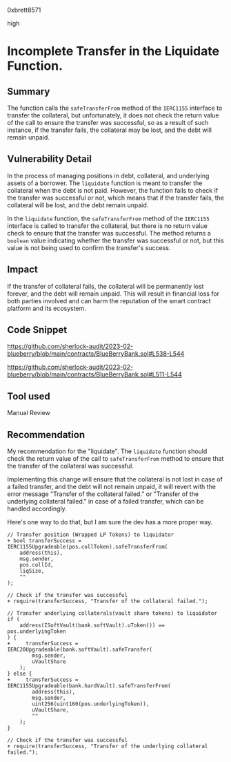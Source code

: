 0xbrett8571

high

# Incomplete Transfer in the Liquidate Function.

## Summary
The function calls the `safeTransferFrom` method of the `IERC1155` interface to transfer the collateral, but unfortunately, it does not check the return value of the call to ensure the transfer was successful, so as a result of such instance, if the transfer fails, the collateral may be lost, and the debt will remain unpaid.

## Vulnerability Detail
In the process of managing positions in debt, collateral, and underlying assets of a borrower. 
The `liquidate` function is meant to transfer the collateral when the debt is not paid. However, the function fails to check if the transfer was successful or not, which means that if the transfer fails, the collateral will be lost, and the debt remain unpaid.

In the `liquidate` function, the `safeTransferFrom` method of the `IERC1155` interface is called to transfer the collateral, but there is no return value check to ensure that the transfer was successful. The method returns a `boolean` value indicating whether the transfer was successful or not, but this value is not being used to confirm the transfer's success.

## Impact
If the transfer of collateral fails, the collateral will be permanently lost forever, and the debt will remain unpaid. This will result in financial loss for both parties involved and can harm the reputation of the smart contract platform and its ecosystem.

## Code Snippet
https://github.com/sherlock-audit/2023-02-blueberry/blob/main/contracts/BlueBerryBank.sol#L538-L544

https://github.com/sherlock-audit/2023-02-blueberry/blob/main/contracts/BlueBerryBank.sol#L511-L544

## Tool used

Manual Review

## Recommendation
My recommendation for the "liquidate". The `liquidate` function should check the return value of the call to `safeTransferFrom` method to ensure that the transfer of the collateral was successful.

Implementing this change will ensure that the collateral is not lost in case of a failed transfer, and the debt will not remain unpaid, it will revert with the error message "Transfer of the collateral failed." or "Transfer of the underlying collateral failed." in case of a failed transfer, which can be handled accordingly.

Here's one way to do that, but I am sure the dev has a more proper way.
```solidity
// Transfer position (Wrapped LP Tokens) to liquidator
+ bool transferSuccess = IERC1155Upgradeable(pos.collToken).safeTransferFrom(
    address(this),
    msg.sender,
    pos.collId,
    liqSize,
    ""
);

// Check if the transfer was successful
+ require(transferSuccess, "Transfer of the collateral failed.");

// Transfer underlying collaterals(vault share tokens) to liquidator
if (
    address(ISoftVault(bank.softVault).uToken()) == pos.underlyingToken
) {
+     transferSuccess = IERC20Upgradeable(bank.softVault).safeTransfer(
        msg.sender,
        uVaultShare
    );
} else {
+     transferSuccess = IERC1155Upgradeable(bank.hardVault).safeTransferFrom(
        address(this),
        msg.sender,
        uint256(uint160(pos.underlyingToken)),
        uVaultShare,
        ""
    );
}

// Check if the transfer was successful
+ require(transferSuccess, "Transfer of the underlying collateral failed.");
```